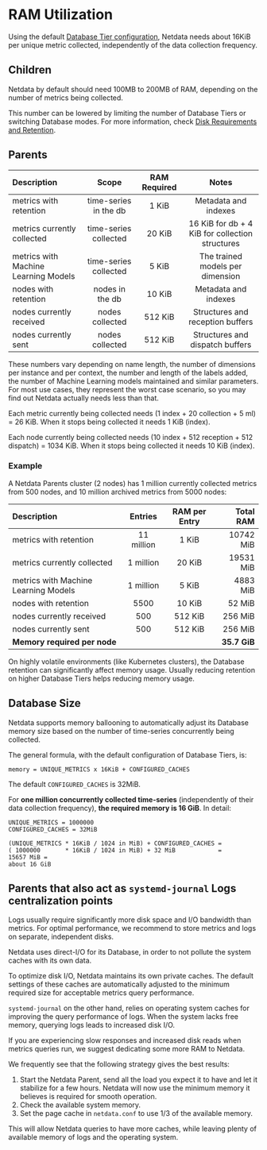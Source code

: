 # RAM Utilization

Using the default [Database Tier configuration](/docs/netdata-agent/configuration/optimizing-metrics-database/change-metrics-storage.md), Netdata needs about 16KiB per unique metric collected, independently of the data collection frequency.

## Children

Netdata by default should need 100MB to 200MB of RAM, depending on the number of metrics being collected.

This number can be lowered by limiting the number of Database Tiers or switching Database modes. For more information, check [Disk Requirements and Retention](/src/database/README.md).

## Parents

| Description                          |         Scope         | RAM Required |                      Notes                       |
|:-------------------------------------|:---------------------:|:------------:|:------------------------------------------------:|
| metrics with retention               | time-series in the db |    1 KiB     |              Metadata and indexes                |
| metrics currently collected          | time-series collected |    20 KiB    | 16 KiB for db + 4 KiB for collection structures  |
| metrics with Machine Learning Models | time-series collected |    5 KiB     |        The trained models per dimension          |
| nodes with retention                 |    nodes in the db    |    10 KiB    |              Metadata and indexes                |
| nodes currently received             |    nodes collected    |   512 KiB    |        Structures and reception buffers          |
| nodes currently sent                 |    nodes collected    |   512 KiB    |         Structures and dispatch buffers          |

These numbers vary depending on name length, the number of dimensions per instance and per context, the number and length of the labels added, the number of Machine Learning models maintained and similar parameters. For most use cases, they represent the worst case scenario, so you may find out Netdata actually needs less than that.

Each metric currently being collected needs (1 index + 20 collection + 5 ml) = 26 KiB.  When it stops being collected it needs 1 KiB (index).

Each node currently being collected needs (10 index + 512 reception + 512 dispatch) = 1034 KiB. When it stops being collected it needs 10 KiB (index).

### Example

A Netdata Parents cluster (2 nodes) has 1 million currently collected metrics from 500 nodes, and 10 million archived metrics from 5000 nodes:

| Description                          |  Entries   | RAM per Entry |    Total RAM |
|:-------------------------------------|:----------:|:-------------:|-------------:|
| metrics with retention               | 11 million |     1 KiB     |    10742 MiB |
| metrics currently collected          | 1 million  |    20 KiB     |    19531 MiB |
| metrics with Machine Learning Models | 1 million  |     5 KiB     |     4883 MiB |
| nodes with retention                 |    5500    |    10 KiB     |       52 MiB |
| nodes currently received             |    500     |    512 KiB    |      256 MiB |
| nodes currently sent                 |    500     |    512 KiB    |      256 MiB |
| **Memory required per node**         |            |               | **35.7 GiB** |

On highly volatile environments (like Kubernetes clusters), the Database retention can significantly affect memory usage. Usually reducing retention on higher Database Tiers helps reducing memory usage.

## Database Size

Netdata supports memory ballooning to automatically adjust its Database memory size based on the number of time-series concurrently being collected.

The general formula, with the default configuration of Database Tiers, is:

```text
memory = UNIQUE_METRICS x 16KiB + CONFIGURED_CACHES
```

The default `CONFIGURED_CACHES` is 32MiB.

For **one million concurrently collected time-series** (independently of their data collection frequency), **the required memory is 16 GiB**. In detail:

```text
UNIQUE_METRICS = 1000000
CONFIGURED_CACHES = 32MiB

(UNIQUE_METRICS * 16KiB / 1024 in MiB) + CONFIGURED_CACHES =
( 1000000       * 16KiB / 1024 in MiB) + 32 MiB            =
15657 MiB =
about 16 GiB
```

## Parents that also act as `systemd-journal` Logs centralization points

Logs usually require significantly more disk space and I/O bandwidth than metrics. For optimal performance, we recommend to store metrics and logs on separate, independent disks.

Netdata uses direct-I/O for its Database, in order to not pollute the system caches with its own data.

To optimize disk I/O, Netdata maintains its own private caches. The default settings of these caches are automatically adjusted to the minimum required size for acceptable metrics query performance.

`systemd-journal` on the other hand, relies on operating system caches for improving the query performance of logs. When the system lacks free memory, querying logs leads to increased disk I/O.

If you are experiencing slow responses and increased disk reads when metrics queries run, we suggest dedicating some more RAM to Netdata.

We frequently see that the following strategy gives the best results:

1. Start the Netdata Parent, send all the load you expect it to have and let it stabilize for a few hours. Netdata will now use the minimum memory it believes is required for smooth operation.
2. Check the available system memory.
3. Set the page cache in `netdata.conf` to use 1/3 of the available memory.

This will allow Netdata queries to have more caches, while leaving plenty of available memory of logs and the operating system.
